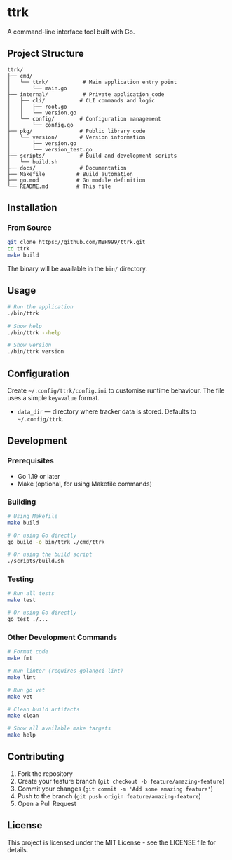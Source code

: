 # ttrk

A command-line interface tool built with Go.

## Project Structure

```
ttrk/
├── cmd/
│   └── ttrk/           # Main application entry point
│       └── main.go
├── internal/           # Private application code
│   ├── cli/           # CLI commands and logic
│   │   ├── root.go
│   │   └── version.go
│   └── config/        # Configuration management
│       └── config.go
├── pkg/               # Public library code
│   └── version/       # Version information
│       ├── version.go
│       └── version_test.go
├── scripts/           # Build and development scripts
│   └── build.sh
├── docs/              # Documentation
├── Makefile          # Build automation
├── go.mod            # Go module definition
└── README.md         # This file
```

## Installation

### From Source

```bash
git clone https://github.com/MBH999/ttrk.git
cd ttrk
make build
```

The binary will be available in the `bin/` directory.

## Usage

```bash
# Run the application
./bin/ttrk

# Show help
./bin/ttrk --help

# Show version
./bin/ttrk version
```

## Configuration

Create `~/.config/ttrk/config.ini` to customise runtime behaviour. The file uses a simple `key=value` format.

- `data_dir` — directory where tracker data is stored. Defaults to `~/.config/ttrk`.

## Development

### Prerequisites

- Go 1.19 or later
- Make (optional, for using Makefile commands)

### Building

```bash
# Using Makefile
make build

# Or using Go directly
go build -o bin/ttrk ./cmd/ttrk

# Or using the build script
./scripts/build.sh
```

### Testing

```bash
# Run all tests
make test

# Or using Go directly
go test ./...
```

### Other Development Commands

```bash
# Format code
make fmt

# Run linter (requires golangci-lint)
make lint

# Run go vet
make vet

# Clean build artifacts
make clean

# Show all available make targets
make help
```

## Contributing

1. Fork the repository
2. Create your feature branch (`git checkout -b feature/amazing-feature`)
3. Commit your changes (`git commit -m 'Add some amazing feature'`)
4. Push to the branch (`git push origin feature/amazing-feature`)
5. Open a Pull Request

## License

This project is licensed under the MIT License - see the LICENSE file for details.
